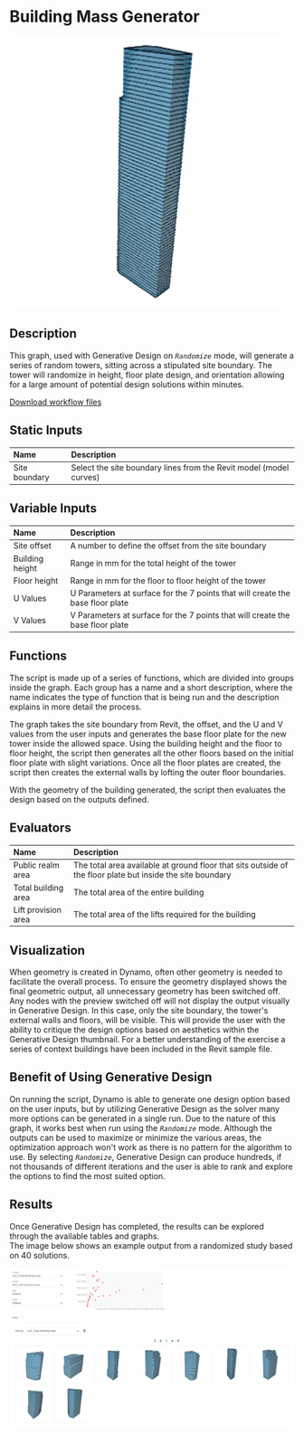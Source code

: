 # Building  Mass Generator

![](../../.gitbook/assets/workflow11.gif)

## Description

This graph, used with Generative Design on _`Randomize`_ mode, will generate a series of random towers, sitting across a stipulated site boundary. The tower will randomize in height, floor plate design, and orientation allowing for a large amount of potential design solutions within minutes.

[Download workflow files](https://github.com/DynamoDS/RefineryPrimer/releases/download/samples-v1/04-02-01_Building-mass-generator.zip)

## Static Inputs

| Name | Description |
| :--- | :--- |
| Site boundary | Select the site boundary lines from the Revit model \(model curves\) |

## Variable Inputs

| Name | Description |
| :--- | :--- |
| Site offset | A number to define the offset from the site boundary |
| Building height | Range in mm for the total height of the tower |
| Floor height | Range in mm for the floor to floor height of the tower |
| U Values | U Parameters at surface for the 7 points that will create the base floor plate |
| V Values | V Parameters at surface for the 7 points that will create the base floor plate |

## Functions

The script is made up of a series of functions, which are divided into groups inside the graph. Each group has a name and a short description, where the name indicates the type of function that is being run and the description explains in more detail the process.

The graph takes the site boundary from Revit, the offset, and the U and V values from the user inputs and generates the base floor plate for the new tower inside the allowed space. Using the building height and the floor to floor height, the script then generates all the other floors based on the initial floor plate with slight variations. Once all the floor plates are created, the script then creates the external walls by lofting the outer floor boundaries.

With the geometry of the building generated, the script then evaluates the design based on the outputs defined.

## Evaluators

| Name | Description |
| :--- | :--- |
| Public realm area | The total area available at ground floor that sits outside of the floor plate but inside the site boundary |
| Total building area | The total area of the entire building |
| Lift provision area | The total area of the lifts required for the building |

## Visualization

When geometry is created in Dynamo, often other geometry is needed to facilitate the overall process. To ensure the geometry displayed shows the final geometric output, all unnecessary geometry has been switched off. Any nodes with the preview switched off will not display the output visually in Generative Design. In this case, only the site boundary, the tower's external walls and floors, will be visible. This will provide the user with the ability to critique the design options based on aesthetics within the Generative Design thumbnail. For a better understanding of the exercise a series of context buildings have been included in the Revit sample file.

## Benefit of Using Generative Design

On running the script, Dynamo is able to generate one design option based on the user inputs, but by utilizing Generative Design as the solver many more options can be generated in a single run. Due to the nature of this graph, it works best when run using the _`Randomize`_ mode. Although the outputs can be used to maximize or minimize the various areas, the optimization approach won't work as there is no pattern for the algorithm to use. By selecting _`Randomize`_, Generative Design can produce hundreds, if not thousands of different iterations and the user is able to rank and explore the options to find the most suited option.

## Results

Once Generative Design has completed, the results can be explored through the available tables and graphs.   
 The image below shows an example output from a randomized study based on 40 solutions.

![](../../.gitbook/assets/workflow12.png)

